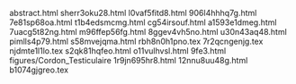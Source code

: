 abstract.html
sherr3oku28.html
l0vaf5fitd8.html
906l4hhhq7g.html
7e81sp68oa.html
t1b4edsmcmg.html
cg54irsouf.html
a1593e1dmeg.html
7uacg5t82ng.html
m96ffep56fg.html
8ggev4vh5no.html
u30n43aq48.html
pimlls4p79.html
s58mvejqma.html
rbh8n0h1pno.tex
7r2qcngenjg.tex
njdmte1l1lo.tex
s2qk81hqfeo.html
o11vulhvsl.html
9fe3.html
figures/Cordon_Testiculaire
1r9jn695hr8.html
12nnu8uu48g.html
b1074gjgreo.tex